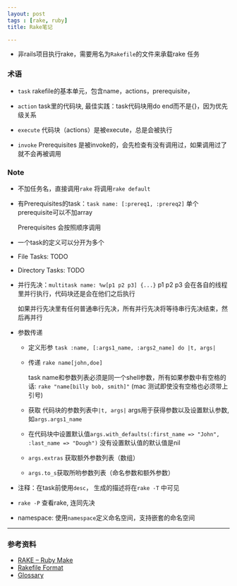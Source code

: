 ```yaml
---
layout: post
tags : [rake, ruby]
title: Rake笔记

---
```


* 非rails项目执行rake，需要用名为`Rakefile`的文件来承载rake 任务

### 术语

* `task` rakefile的基本单元，包含name，actions，prerequisite，

* `action` task里的代码块, 最佳实践：task代码块用do end而不是{}，因为优先级关系

* `execute` 代码块（actions）是被execute，总是会被执行

* `invoke` Prerequisites 是被invoke的，会先检查有没有调用过，如果调用过了就不会再被调用

### Note

* 不加任务名，直接调用`rake`  将调用`rake default`

* 有Prerequisites的task：`task name: [:prereq1, :prereq2]`  单个prerequisite可以不加array

  Prerequisites 会按照顺序调用

* 一个task的定义可以分开为多个

* File Tasks: TODO

* Directory Tasks: TODO

* 并行先决：`multitask name: %w[p1 p2 p3] {...}` p1 p2 p3 会在各自的线程里并行执行，代码块还是会在他们之后执行

  如果并行先决里有任何普通串行先决，所有并行先决将等待串行先决结束，然后再并行

* 参数传递

  * 定义形参  `task :name, [:args1_name, :args2_name] do |t, args|`

  * 传递 `rake name[john,doe]`

    task name和参数列表必须是同一个shell参数，所有如果参数中有空格的话: `rake "name[billy bob, smith]"` (mac 测试即使没有空格也必须带上引号)

  * 获取 代码块的参数列表中`|t, args|` args用于获得参数以及设置默认参数, 如`args.args1_name`

  * 在代码块中设置默认值`args.with_defaults(:first_name => "John", :last_name => "Dough")` 没有设置默认值的默认值是nil

  * `args.extras` 获取额外参数列表（数组）

  * `args.to_s`获取所哟参数列表（命名参数和额外参数）

* 注释：在task前使用`desc`， 生成的描述将在`rake -T` 中可见

* `rake -P` 查看rake, 连同先决

* namespace: 使用`namespace`定义命名空间，支持嵌套的命名空间

---

### 参考资料

* [RAKE – Ruby Make](http://rake.rubyforge.org/)
* [Rakefile Format](https://github.com/jimweirich/rake/blob/master/doc/rakefile.rdoc)
* [Glossary ](https://github.com/jimweirich/rake/blob/master/doc/glossary.rdoc)

